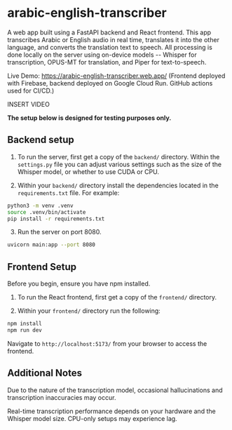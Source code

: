 # arabic-english-transcriber

A web app built using a FastAPI backend and React frontend. This app transcribes Arabic or English audio in real time, translates it into the other language, and converts the translation text to speech. All processing is done locally on the server using on-device models -- Whisper for transcription, OPUS-MT for translation, and Piper for text-to-speech.

Live Demo: https://arabic-english-transcriber.web.app/
(Frontend deployed with Firebase, backend deployed on Google Cloud Run. GitHub actions used for CI/CD.)

INSERT VIDEO

**The setup below is designed for testing purposes only.**

## Backend setup

1. To run the server, first get a copy of the `backend/` directory. Within the `settings.py` file you can adjust various settings such as the size of the Whisper model, or whether to use CUDA or CPU.

2. Within your `backend/` directory install the dependencies located in the `requirements.txt` file. For example:

```bash
python3 -m venv .venv
source .venv/bin/activate
pip install -r requirements.txt
```

3. Run the server on port 8080.

```bash
uvicorn main:app --port 8080 
```

## Frontend Setup

Before you begin, ensure you have npm installed.

1. To run the React frontend, first get a copy of the `frontend/` directory.

2. Within your `frontend/` directory run the following:

```bash
npm install
npm run dev
```

Navigate to `http://localhost:5173/` from your browser to access the frontend.

## Additional Notes

Due to the nature of the transcription model, occasional hallucinations and transcription inaccuracies may occur.

Real-time transcription performance depends on your hardware and the Whisper model size. CPU-only setups may experience lag.

